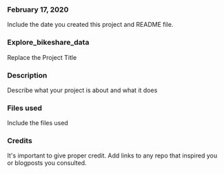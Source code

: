 ### February 17, 2020
Include the date you created this project and README file.

### Explore_bikeshare_data
Replace the Project Title

### Description
Describe what your project is about and what it does

### Files used
Include the files used

### Credits
It's important to give proper credit. Add links to any repo that inspired you or blogposts you consulted.

